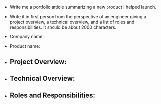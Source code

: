 - Write me a portfolio article summarizing a new product I helped launch.
- Write it in first person from the perspective of an engineer giving a project overview, a technical overview, and a list of roles and responsibilities.
  It should be about 2000 characters.

- Company name:
- Product name:
- Project Overview:
  -
- Technical Overview:
  -
- Roles and Responsibilities:
  -
